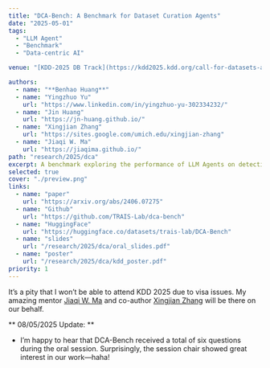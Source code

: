 ```yaml
---
title: "DCA-Bench: A Benchmark for Dataset Curation Agents"
date: "2025-05-01"
tags:
  - "LLM Agent"
  - "Benchmark"
  - "Data-centric AI"

venue: "[KDD-2025 DB Track](https://kdd2025.kdd.org/call-for-datasets-and-benchmarks-track-papers/) **(Oral)**, [ICML-2025 Data World](https://dataworldicml2025.github.io/)"

authors:
  - name: "**Benhao Huang**"
  - name: "Yingzhuo Yu"
    url: "https://www.linkedin.com/in/yingzhuo-yu-302334232/" 
  - name: "Jin Huang"
    url: "https://jn-huang.github.io/"
  - name: "Xingjian Zhang"
    url: "https://sites.google.com/umich.edu/xingjian-zhang"
  - name: "Jiaqi W. Ma"
    url: "https://jiaqima.github.io/"
path: "research/2025/dca"
excerpt: A benchmark exploring the performance of LLM Agents on detecting issues in datasets hosted on popular platforms.
selected: true
cover: "./preview.png"
links:
  - name: "paper"
    url: "https://arxiv.org/abs/2406.07275"
  - name: "Github"
    url: "https://github.com/TRAIS-Lab/dca-bench"
  - name: "HuggingFace"
    url: "https://huggingface.co/datasets/trais-lab/DCA-Bench"
  - name: "slides"
    url: "/research/2025/dca/oral_slides.pdf"
  - name: "poster"
    url: "/research/2025/dca/kdd_poster.pdf"  
priority: 1
---
```




It’s a pity that I won’t be able to attend KDD 2025 due to visa issues. My amazing mentor [Jiaqi W. Ma](https://jiaqima.github.io/) and co-author [Xingjian Zhang](https://sites.google.com/umich.edu/xingjian-zhang) will be there on our behalf.

** 08/05/2025 Update: **

- I’m happy to hear that DCA-Bench received a total of six questions during the oral session. Surprisingly, the session chair showed great interest in our work—haha!

